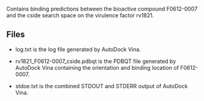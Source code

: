 Contains binding predictions between the bioactive compound F0612-0007 and the cside search space on the virulence factor rv1821.

## Files

- log.txt is the log file generated by AutoDock Vina.

- rv1821_F0612-0007_cside.pdbqt is the PDBQT file generated by AutoDock Vina containing the orientation and binding location of F0612-0007.

- stdoe.txt is the combined STDOUT and STDERR output of AutoDock Vina.

